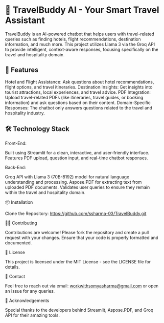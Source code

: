 # 🧳 TravelBuddy AI - Your Smart Travel Assistant
TravelBuddy is an AI-powered chatbot that helps users with travel-related queries such as finding hotels, flight recommendations, destination information, and much more. This project utilizes Llama 3 via the Groq API to provide intelligent, context-aware responses, focusing specifically on the travel and hospitality domain.

## 📜 Features
Hotel and Flight Assistance: Ask questions about hotel recommendations, flight options, and travel itineraries.
Destination Insights: Get insights into tourist attractions, local experiences, and travel advice.
PDF Integration: Upload travel-related PDFs (like itineraries, travel guides, or booking information) and ask questions based on their content.
Domain-Specific Responses: The chatbot only answers questions related to the travel and hospitality industry.

## 🛠️ Technology Stack

Front-End:

Built using Streamlit for a clean, interactive, and user-friendly interface.
Features PDF upload, question input, and real-time chatbot responses.

Back-End:

Groq API with Llama 3 (70B-8192) model for natural language understanding and processing.
Aspose.PDF for extracting text from uploaded PDF documents.
Validates user queries to ensure they remain within the travel and hospitality domain.

📦 Installation

Clone the Repository: https://github.com/ssharma-03/TravelBuddy.git

🧑‍💻 Contributing

Contributions are welcome! Please fork the repository and create a pull request with your changes. Ensure that your code is properly formatted and documented.

📝 License

This project is licensed under the MIT License - see the LICENSE file for details.

📧 Contact

Feel free to reach out via email: workwithsomyasharma@gmail.com or open an issue for any queries.


🌟 Acknowledgements

Special thanks to the developers behind Streamlit, Aspose.PDF, and Groq API for their amazing tools.




